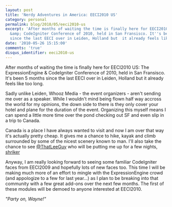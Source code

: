 ```yaml
---
layout: post
title: 'Nerdy Adventures in America: EECI2010 US'
category: personal
permalink: blog/2010/05/eeci2010-us
excerpt: 'After months of waiting the time is finally here for EECI2010 US: the ExpressionEngine
  &amp; CodeIgniter Conference of 2010, held in San Fransisco. It''s been 5 months
  since the last EECI over in Leiden, Holland but  it already feels like too long. '
date: '2010-05-26 15:15:00'
comments: 'true'
disqus_identifier: eeci2010-us
---
```


After months of waiting the time is finally here for EECI2010 US: The ExpressionEngine & CodeIgniter Conference of 2010, held in San Fransisco. It's been 5 months since the last EECI over in Leiden, Holland but it already feels like too long.

Sadly unlike Leiden, Whooz Media - the event organizers - aren't sending me over as a speaker. While I wouldn't mind being flown half way accross the world for my opinions, the down side to there is they only cover your hotel and plane for the duration of the event. Organizing this myself means I can spend a little more time over the pond checking out SF and even slip in a trip to Canada.

Canada is a place I have always wanted to visit and now I am over that way it's actually pretty cheap. It gives me a chance to hike, kayak and climb surrounded by some of the nicest scenery known to man. I'll also take the chance to see [@ThatLeeGuy](http://twitter.com/thatleeguy) who will be putting me up for a few nights, [shriker](http://twitter.com/shriker)

Anyway, I am really looking forward to seeing some familiar CodeIgniter faces from EECI2009 and hopefully lots of new faces too. This time I will be making much more of an effort to mingle with the ExpressionEngine crowd (and appologize to a few for last year...) as I plan to be breaking into that community with a few great add-ons over the next few months. The first of these modules will be demoed to anyone interested at EECI2010.

_"Party on, Wayne!"_

